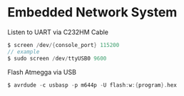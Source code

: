 # Embedded Network System

Listen to UART via C232HM Cable
```c
$ screen /dev/{console_port} 115200
// example
$ sudo screen /dev/ttyUSB0 9600
```

Flash Atmegga via USB
```c
$ avrdude -c usbasp -p m644p -U flash:w:{program}.hex
```
